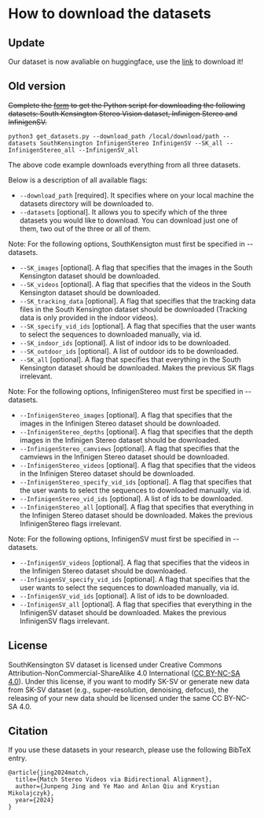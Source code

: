 # How to download the datasets

## Update
Our dataset is now avaliable on huggingface, use the [link](https://huggingface.co/datasets/MatchLab/SouthKensington/tree/main) to download it!

## Old version
~~Complete the [form](https://docs.google.com/forms/d/e/1FAIpQLScBAqAtfXKtp9lxg1neGv0YyPV4EYNKP9UHQ5TRORirDMtwXw/viewform) to get the Python script for downloading the following datasets: South Kensington Stereo Vision dataset, Infinigen Stereo and InfinigenSV.~~ 
  

```
python3 get_datasets.py --download_path /local/download/path --datasets SouthKensington InfinigenStereo InfinigenSV --SK_all --InfinigenStereo_all --InfinigenSV_all
```

The above code example downloads everything from all three datasets.

Below is a description of all available flags:

* `--download_path` [required]. It specifies where on your local machine the datasets directory will be downloaded to.
* `--datasets` [optional]. It allows you to specify which of the three datasets you would like to download. You can download just one of them, two out of the three or all of them.

Note: For the following options, SouthKensigton must first be specified in --datasets.
* `--SK_images` [optional]. A flag that specifies that the images in the South Kensington dataset should be downloaded.
* `--SK_videos` [optional]. A flag that specifies that the videos in the South Kensington dataset should be downloaded.
* `--SK_tracking_data` [optional]. A flag that specifies that the tracking data files in the South Kensington dataset should be downloaded (Tracking data is only provided in the indoor videos).
* `--SK_specify_vid_ids` [optional]. A flag that specifies that the user wants to select the sequences to downloaded manually, via id.
* `--SK_indoor_ids` [optional]. A list of indoor ids to be downloaded.
* `--SK_outdoor_ids` [optional]. A list of outdoor ids to be downloaded.
* `--SK_all` [optional]. A flag that specifies that everything in the South Kensington dataset should be downloaded. Makes the previous SK flags irrelevant.

Note: For the following options, InfinigenStereo must first be specified in --datasets.
* `--InfinigenStereo_images` [optional]. A flag that specifies that the images in the Infinigen Stereo dataset should be downloaded.
* `--InfinigenStereo_depths` [optional]. A flag that specifies that the depth images in the Infinigen Stereo dataset should be downloaded.
* `--InfinigenStereo_camviews` [optional]. A flag that specifies that the camviews in the Infinigen Stereo dataset should be downloaded.
* `--InfinigenStereo_videos` [optional]. A flag that specifies that the videos in the Infinigen Stereo dataset should be downloaded.
* `--InfinigenStereo_specify_vid_ids` [optional]. A flag that specifies that the user wants to select the sequences to downloaded manually, via id.
* `--InfinigenStereo_vid_ids` [optional]. A list of ids to be downloaded.
* `--InfinigenStereo_all` [optional]. A flag that specifies that everything in the Infinigen Stereo dataset should be downloaded. Makes the previous InfinigenStereo flags irrelevant.

Note: For the following options, InfinigenSV must first be specified in --datasets.
* `--InfinigenSV_videos` [optional]. A flag that specifies that the videos in the Infinigen Stereo dataset should be downloaded.
* `--InfinigenSV_specify_vid_ids` [optional]. A flag that specifies that the user wants to select the sequences to downloaded manually, via id.
* `--InfinigenSV_vid_ids` [optional]. A list of ids to be downloaded.
* `--InfinigenSV_all` [optional]. A flag that specifies that everything in the InfinigenSV dataset should be downloaded. Makes the previous InfinigenSV flags irrelevant.

## License 
SouthKensington SV dataset is licensed under Creative Commons Attribution-NonCommercial-ShareAlike 4.0 International ([CC BY-NC-SA 4.0](https://creativecommons.org/licenses/by-nc-sa/4.0/legalcode)). Under this license, if you want to modify SK-SV or generate new data from SK-SV dataset (e.g., super-resolution, denoising, defocus), the releasing of your new data should be licensed under the same CC BY-NC-SA 4.0. 

## Citation 
If you use these datasets in your research, please use the following BibTeX entry.
```
@article{jing2024match,
  title={Match Stereo Videos via Bidirectional Alignment},
  author={Junpeng Jing and Ye Mao and Anlan Qiu and Krystian Mikolajczyk},
  year={2024}
}

```
